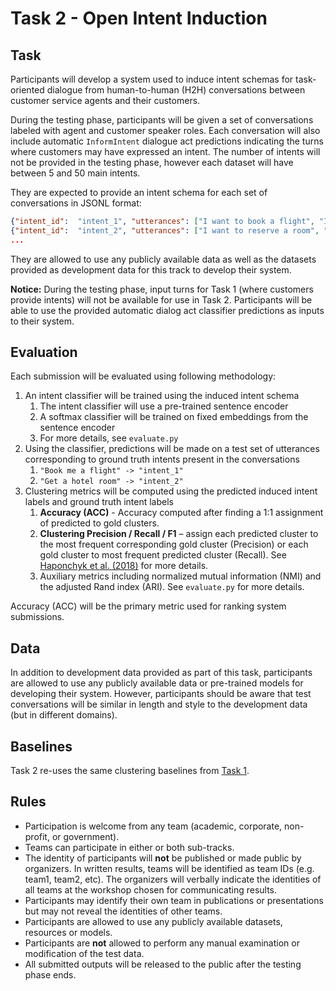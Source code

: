# Task 2 - Open Intent Induction

## Task
Participants will develop a system used to induce intent schemas for task-oriented dialogue from human-to-human (H2H)
conversations between customer service agents and their customers.

During the testing phase, participants will be given a set of conversations labeled with agent and customer speaker 
roles.
Each conversation will also include automatic `InformIntent` dialogue act predictions indicating the turns
where customers may have expressed an intent.
The number of intents will not be provided in the testing phase, however each dataset will have between 5 and 50 
main intents.

They are expected to provide an intent schema for each set of conversations in JSONL format:
```json lines
{"intent_id":  "intent_1", "utterances": ["I want to book a flight", "I need a flight", ...]}
{"intent_id":  "intent_2", "utterances": ["I want to reserve a room", "I need a hotel room", ...]}
...
```

They are allowed to use any publicly available data as well as the datasets provided as development
data for this track to develop their system.

**Notice:** During the testing phase, input turns for Task 1 (where customers provide intents) will not be available 
for use in Task 2.
Participants will be able to use the provided automatic dialog act classifier predictions as inputs to their system.

## Evaluation
Each submission will be evaluated using following methodology:

1. An intent classifier will be trained using the induced intent schema
   1. The intent classifier will use a pre-trained sentence encoder
   2. A softmax classifier will be trained on fixed embeddings from the sentence encoder
   3. For more details, see `evaluate.py`
2. Using the classifier, predictions will be made on a test set of utterances corresponding to ground truth intents 
present in the conversations
   1. `"Book me a flight" -> "intent_1"`
   2. `"Get a hotel room" -> "intent_2"`
3. Clustering metrics will be computed using the predicted induced intent labels and ground truth intent labels
   1. **Accuracy (ACC)** - Accuracy computed after finding a 1:1 assignment of predicted to gold clusters.
   2. **Clustering Precision / Recall / F1** – assign each predicted cluster to the most frequent corresponding gold cluster
  (Precision) or each gold cluster to most frequent predicted cluster (Recall).
  See [Haponchyk et al. (2018)](https://aclanthology.org/D18-1254/) for more details. 
   3. Auxiliary metrics including normalized mutual information (NMI) and the adjusted Rand index (ARI).
  See `evaluate.py` for more details.

Accuracy (ACC) will be the primary metric used for ranking system submissions.


## Data
In addition to development data provided as part of this task, participants are allowed to use any publicly available 
data or pre-trained models for developing their system.
However, participants should be aware that test conversations will be similar in length and style to the development 
data (but in different domains).

## Baselines
Task 2 re-uses the same clustering baselines from [Task 1](/dstc11/task1-intent-clustering.md).

## Rules
* Participation is welcome from any team (academic, corporate, non-profit, or government).
* Teams can participate in either or both sub-tracks.
* The identity of participants will **not** be published or made public by organizers.
In written results, teams will be identified as team IDs (e.g. team1, team2, etc). 
The organizers will verbally indicate the identities of all teams at the workshop chosen for communicating results.
* Participants may identify their own team in publications or presentations but may not reveal the identities of 
other teams.
* Participants are allowed to use any publicly available datasets, resources or models.
* Participants are **not** allowed to perform any manual examination or modification of the test data.
* All submitted outputs will be released to the public after the testing phase ends.